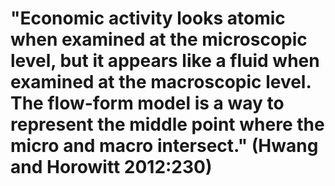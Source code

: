 # "Economic activity looks atomic when examined at the microscopic level, but it appears like a fluid when examined at the macroscopic level. The flow-form model is a way to represent the middle point where the micro and macro intersect." (Hwang and Horowitt 2012:230)